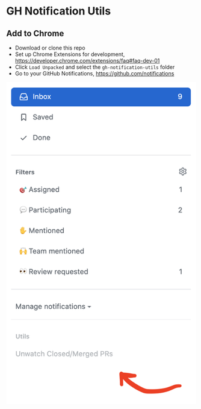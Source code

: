# GH Notification Utils

## Add to Chrome

* Download or clone this repo
* Set up Chrome Extensions for development, https://developer.chrome.com/extensions/faq#faq-dev-01
* Click `Load Unpacked` and select the `gh-notification-utils` folder
* Go to your GitHub Notifications, https://github.com/notifications

![GitHub Notification Utils](gh-notification-utils.png)
